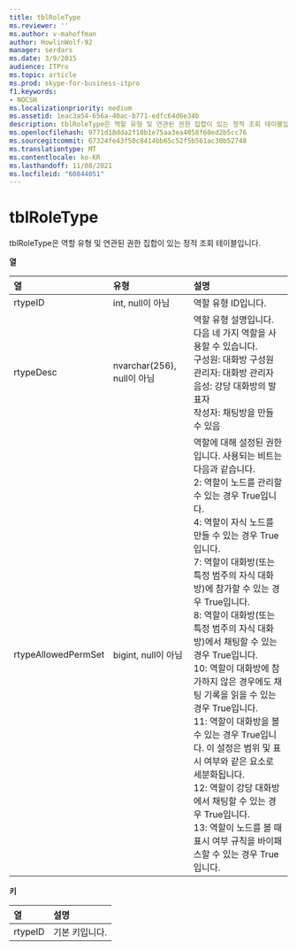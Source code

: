 ```yaml
---
title: tblRoleType
ms.reviewer: ''
ms.author: v-mahoffman
author: HowlinWolf-92
manager: serdars
ms.date: 3/9/2015
audience: ITPro
ms.topic: article
ms.prod: skype-for-business-itpro
f1.keywords:
- NOCSH
ms.localizationpriority: medium
ms.assetid: 1eac3a54-656a-40ac-b771-edfc64d6e34b
description: tblRoleType은 역할 유형 및 연관된 권한 집합이 있는 정적 조회 테이블입니다.
ms.openlocfilehash: 9771d18dda2f10b1e75aa3ea4058f60ed2b5cc76
ms.sourcegitcommit: 67324fe43f50c8414bb65c52f5b561ac30b52748
ms.translationtype: MT
ms.contentlocale: ko-KR
ms.lasthandoff: 11/08/2021
ms.locfileid: "60844051"
---
```

# <a name="tblroletype"></a>tblRoleType
 
tblRoleType은 역할 유형 및 연관된 권한 집합이 있는 정적 조회 테이블입니다.
  
**열**

|**열**|**유형**|**설명**|
|:-----|:-----|:-----|
|rtypeID  <br/> |int, null이 아님  <br/> |역할 유형 ID입니다.  <br/> |
|rtypeDesc  <br/> |nvarchar(256), null이 아님  <br/> | 역할 유형 설명입니다. 다음 네 가지 역할을 사용할 수 있습니다. <br/>  구성원: 대화방 구성원 <br/>  관리자: 대화방 관리자 <br/>  음성: 강당 대화방의 발표자 <br/>  작성자: 채팅방을 만들 수 있음 <br/> |
|rtypeAllowedPermSet  <br/> |bigint, null이 아님  <br/> | 역할에 대해 설정된 권한입니다. 사용되는 비트는 다음과 같습니다. <br/>  2: 역할이 노드를 관리할 수 있는 경우 True입니다. <br/>  4: 역할이 자식 노드를 만들 수 있는 경우 True입니다. <br/>  7: 역할이 대화방(또는 특정 범주의 자식 대화방)에 참가할 수 있는 경우 True입니다. <br/>  8: 역할이 대화방(또는 특정 범주의 자식 대화방)에서 채팅할 수 있는 경우 True입니다. <br/>  10: 역할이 대화방에 참가하지 않은 경우에도 채팅 기록을 읽을 수 있는 경우 True입니다. <br/>  11: 역할이 대화방을 볼 수 있는 경우 True입니다. 이 설정은 범위 및 표시 여부와 같은 요소로 세분화됩니다. <br/>  12: 역할이 강당 대화방에서 채팅할 수 있는 경우 True입니다. <br/>  13: 역할이 노드를 볼 때 표시 여부 규칙을 바이패스할 수 있는 경우 True입니다. <br/> |
   
**키**

|**열**|**설명**|
|:-----|:-----|
|rtypeID  <br/> |기본 키입니다.  <br/> |
   

